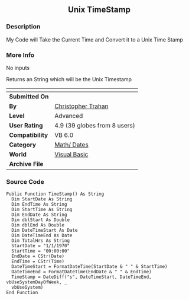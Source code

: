 ﻿<div align="center">

## Unix TimeStamp


</div>

### Description

My Code will Take the Current Time and Convert it to a Unix Time Stamp
 
### More Info
 
No inputs

Returns an String which will be the Unix Timestamp


<span>             |<span>
---                |---
**Submitted On**   |
**By**             |[Christopher Trahan](https://github.com/Planet-Source-Code/PSCIndex/blob/master/ByAuthor/christopher-trahan.md)
**Level**          |Advanced
**User Rating**    |4.9 (39 globes from 8 users)
**Compatibility**  |VB 6\.0
**Category**       |[Math/ Dates](https://github.com/Planet-Source-Code/PSCIndex/blob/master/ByCategory/math-dates__1-37.md)
**World**          |[Visual Basic](https://github.com/Planet-Source-Code/PSCIndex/blob/master/ByWorld/visual-basic.md)
**Archive File**   |[](https://github.com/Planet-Source-Code/christopher-trahan-unix-timestamp__1-44477/archive/master.zip)





### Source Code

```
Public Function TimeStamp() As String
  Dim StartDate As String
  Dim EndTime As String
  Dim StartTime As String
  Dim EndDate As String
  Dim dblStart As Double
  Dim dblEnd As Double
  Dim DateTimeStart As Date
  Dim DateTimeEnd As Date
  Dim TotalHrs As String
  StartDate = "1/1/1970"
  StartTime = "00:00:00"
  EndDate = CStr(Date)
  EndTime = CStr(Time)
  DateTimeStart = FormatDateTime(StartDate & " " & StartTime)
  DateTimeEnd = FormatDateTime(EndDate & " " & EndTime)
  TimeStamp = DateDiff("s", DateTimeStart, DateTimeEnd, vbUseSystemDayOfWeek, _
  vbUseSystem)
End Function
```

